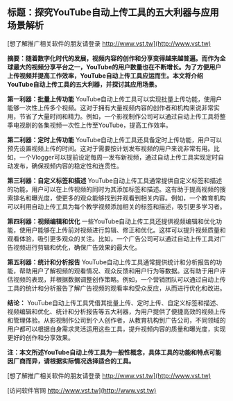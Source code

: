 ## **标题：探究YouTube自动上传工具的五大利器与应用场景解析**

[想了解推广相关软件的朋友请登录 http://www.vst.tw](http://www.vst.tw)

**摘要：随着数字化时代的发展，视频内容的创作和分享变得越来越普遍。而作为全球最大的视频分享平台之一，YouTube的用户数量也在不断增长。为了方便用户上传视频并提高工作效率，YouTube自动上传工具应运而生。本文将介绍YouTube自动上传工具的五大利器，并探讨其应用场景。**

**第一利器：批量上传功能**
YouTube自动上传工具可以实现批量上传功能，使用户能够一次性上传多个视频。这对于拥有大量视频内容的创作者和机构来说非常实用，节省了大量时间和精力。例如，一个影视制作公司可以通过自动上传工具将整季电视剧的各集视频一次性上传至YouTube，提高工作效率。

**第二利器：定时上传功能**
YouTube自动上传工具还具备定时上传功能，用户可以预先设置视频上传的时间。这对于需要按计划发布视频的用户来说非常有用。比如，一个Vlogger可以提前设定每周一发布新视频，通过自动上传工具实现定时自动发布，确保视频内容的稳定性和连贯性。

**第三利器：自定义标签和描述**
YouTube自动上传工具通常提供自定义标签和描述的功能，用户可以在上传视频的同时为其添加标签和描述。这有助于提高视频的搜索排名和曝光度，使更多的观众能够找到并观看到相关内容。例如，一个教育机构可以利用自动上传工具为每个教学视频添加相关的标签和描述，吸引更多学习者。

**第四利器：视频编辑和优化**
一些YouTube自动上传工具还提供视频编辑和优化功能，使用户能够在上传前对视频进行剪辑、修正和优化。这样可以提升视频质量和观看体验，吸引更多观众的关注。比如，一个广告公司可以通过自动上传工具对广告视频进行剪辑和优化，确保广告效果的最大化。

**第五利器：统计和分析报告**
YouTube自动上传工具通常提供统计和分析报告的功能，帮助用户了解视频的观看情况、观众反馈和用户行为等数据。这有助于用户评估视频的表现，并根据数据调整创作策略。例如，一个营销团队可以通过自动上传工具的统计和分析报告了解广告视频的观看率和受众反应，从而进行优化和改进。

**结论：**
YouTube自动上传工具凭借其批量上传、定时上传、自定义标签和描述、视频编辑和优化、统计和分析报告等五大利器，为用户提供了便捷高效的视频上传和管理体验。从影视制作公司到个人创作者，从教育机构到广告公司，不同领域的用户都可以根据自身需求灵活运用这些工具，提升视频内容的质量和曝光度，实现更好的创作和分享效果。

**注：本文所述YouTube自动上传工具为一般性概念，具体工具的功能和特点可能因厂商而异，请根据实际情况选择适合的工具。**

[想了解推广相关软件的朋友请登录 http://www.vst.tw](http://www.vst.tw)


[访问软件官网 http://www.vst.tw](http://www.vst.tw)
